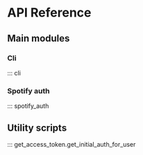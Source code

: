 # API Reference
## Main modules
### Cli
::: cli

### Spotify auth
::: spotify_auth

## Utility scripts
::: get_access_token.get_initial_auth_for_user
